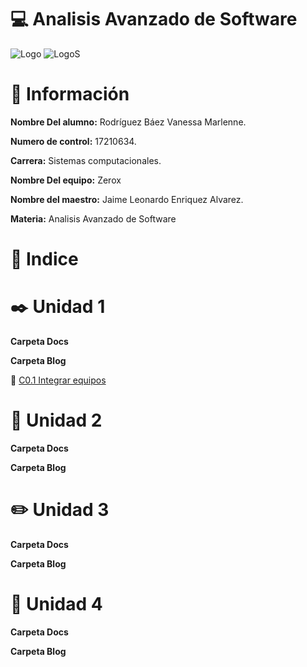 # :computer: Analisis Avanzado de Software #

![Logo](img/logo_TECT.png)
![LogoS](img/LogoSistemas.png)

# :woman: Información #

**Nombre Del alumno:** Rodríguez Báez Vanessa Marlenne.

**Numero de control:** 17210634.

**Carrera:** Sistemas computacionales.

**Nombre Del equipo:** Zerox

**Nombre del maestro:** Jaime Leonardo Enriquez Alvarez.

**Materia:** Analisis Avanzado de
Software

# :pushpin: Indice #

# :black_nib: Unidad 1

**Carpeta Docs**



**Carpeta Blog**

  :round_pushpin: [C0.1 Integrar equipos](Blog/C0.1%20Integrar%20equipos%20_VanessaMarlenneRodriguezBaez.md)

# :notebook: Unidad 2

**Carpeta Docs**

**Carpeta Blog**

# :pencil2: Unidad 3

**Carpeta Docs**

**Carpeta Blog**

# :notebook_with_decorative_cover: Unidad 4

**Carpeta Docs**

**Carpeta Blog**
